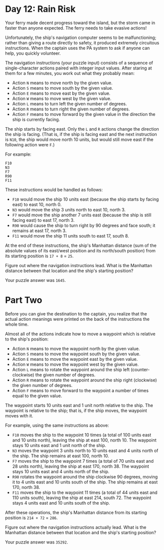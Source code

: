 # Day 12: Rain Risk #

Your ferry made decent progress toward the island, but the storm came in faster than anyone expected. The ferry needs to take evasive actions!

Unfortunately, the ship's navigation computer seems to be malfunctioning; rather than giving a route directly to safety, it produced extremely circuitous instructions. When the captain uses the PA system to ask if anyone can help, you quickly volunteer.

The navigation instructions (your puzzle input) consists of a sequence of single-character actions paired with integer input values. After staring at them for a few minutes, you work out what they probably mean:

  - Action `N` means to move north by the given value.
  - Action `S` means to move south by the given value.
  - Action `E` means to move east by the given value.
  - Action `W` means to move west by the given value.
  - Action `L` means to turn left the given number of degrees.
  - Action `R` means to turn right the given number of degrees.
  - Action `F` means to move forward by the given value in the direction the ship is currently facing.

The ship starts by facing east. Only the `L` and `R` actions change the direction the ship is facing. (That is, if the ship is facing east and the next instruction is `N10`, the ship would move north 10 units, but would still move east if the following action were `F`.)

For example:
```
F10
N3
F7
R90
F11
```
These instructions would be handled as follows:

  - `F10` would move the ship 10 units east (because the ship starts by facing east) to east 10, north 0.
  - `N3` would move the ship 3 units north to east 10, north 3.
  - `F7` would move the ship another 7 units east (because the ship is still facing east) to east 17, north 3.
  - `R90` would cause the ship to turn right by 90 degrees and face south; it remains at east 17, north 3.
  - `F11` would move the ship 11 units south to east 17, south 8.

At the end of these instructions, the ship's Manhattan distance (sum of the absolute values of its east/west position and its north/south position) from its starting position is `17 + 8` = `25`.

Figure out where the navigation instructions lead. What is the Manhattan distance between that location and the ship's starting position?

Your puzzle answer was `1645`.

# Part Two #

Before you can give the destination to the captain, you realize that the actual action meanings were printed on the back of the instructions the whole time.

Almost all of the actions indicate how to move a waypoint which is relative to the ship's position:

  - Action `N` means to move the waypoint north by the given value.
  - Action `S` means to move the waypoint south by the given value.
  - Action `E` means to move the waypoint east by the given value.
  - Action `W` means to move the waypoint west by the given value.
  - Action `L` means to rotate the waypoint around the ship left (counter-clockwise) the given number of degrees.
  - Action `R` means to rotate the waypoint around the ship right (clockwise) the given number of degrees.
  - Action `F` means to move forward to the waypoint a number of times equal to the given value.

The waypoint starts 10 units east and 1 unit north relative to the ship. The waypoint is relative to the ship; that is, if the ship moves, the waypoint moves with it.

For example, using the same instructions as above:

  - `F10` moves the ship to the waypoint 10 times (a total of 100 units east and 10 units north), leaving the ship at east 100, north 10. The waypoint stays 10 units east and 1 unit north of the ship.
  - `N3` moves the waypoint 3 units north to 10 units east and 4 units north of the ship. The ship remains at east 100, north 10.
  - `F7` moves the ship to the waypoint 7 times (a total of 70 units east and 28 units north), leaving the ship at east 170, north 38. The waypoint stays 10 units east and 4 units north of the ship.
  - `R90` rotates the waypoint around the ship clockwise 90 degrees, moving it to 4 units east and 10 units south of the ship. The ship remains at east 170, north 38.
  - `F11` moves the ship to the waypoint 11 times (a total of 44 units east and 110 units south), leaving the ship at east 214, south 72. The waypoint stays 4 units east and 10 units south of the ship.

After these operations, the ship's Manhattan distance from its starting position is `214 + 72` = `286`.

Figure out where the navigation instructions actually lead. What is the Manhattan distance between that location and the ship's starting position?

Your puzzle answer was `35292`.